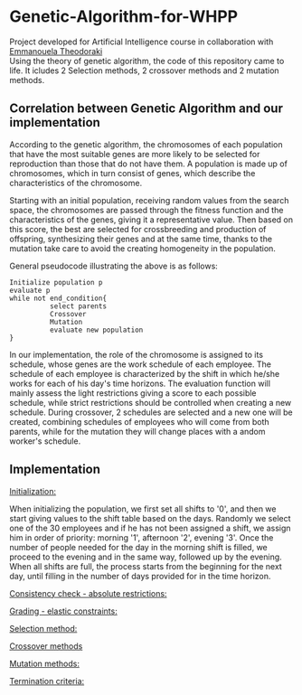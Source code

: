 # Genetic-Algorithm-for-WHPP
Project developed for Artificial Intelligence course in collaboration with [Emmanouela Theodoraki](https://github.com/etheodoraki)<br/>
Using the theory of genetic algorithm, the code of this repository came to life. It icludes 2 Selection methods, 2 crossover methods and 2 mutation methods.

## Correlation between Genetic Algorithm and our implementation 
According to the genetic algorithm, the chromosomes of each population that have the most suitable genes are more likely to be selected for reproduction than those that do not have them. A population is made up of chromosomes, which in turn consist of genes, which describe the characteristics of the chromosome.

Starting with an initial population, receiving random values from the search space, the chromosomes are passed through the fitness function and the characteristics of the genes, giving it a representative value. Then based on this score, the best are selected for crossbreeding and production of offspring, synthesizing their genes and at the same time, thanks to the mutation take care to avoid the creating homogeneity in the population.

General pseudocode illustrating the above is as follows:
```
Initialize population p
evaluate p
while not end_condition{
          select parents
          Crossover
          Mutation
          evaluate new population
}
```
In our implementation, the role of the chromosome is assigned to its schedule, whose genes are the work schedule of each employee. The schedule of each employee is characterized by the shift in which he/she works for each of his day's time horizons. The evaluation function will mainly assess the light restrictions giving a score to each possible schedule, while strict restrictions should be controlled when creating a new schedule. During crossover, 2 schedules are selected and a new one will be created, combining schedules of employees who will come from both parents, while for the mutation they will change places with a andom worker's schedule.

## Implementation
<ins>Initialization:</ins>

When initializing the population, we first set all shifts to '0', and then we start giving values to the shift table based on the days. Randomly we select one of the 30 employees and if he has not been assigned a shift, we assign him in order of priority: morning '1', afternoon '2', evening '3'. Once the number of people needed for the day in the morning shift is filled, we proceed to the evening and in the same way, followed up by the evening. When all shifts are full, the process starts from the beginning for the next day, until filling in the number of days provided for in the time horizon.

<ins>Consistency check - absolute restrictions:</ins>

<ins>Grading - elastic constraints:</ins>

<ins>Selection method:</ins>

<ins>Crossover methods</ins>

<ins>Mutation methods:</ins>

<ins>Termination criteria:</ins>
